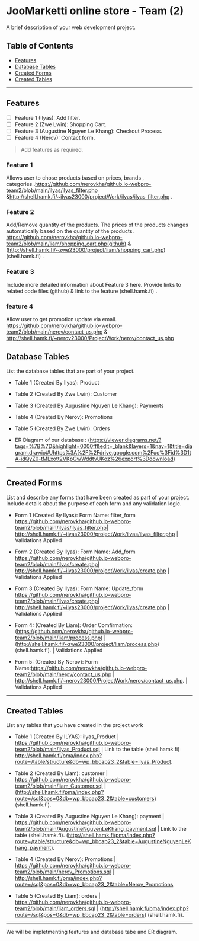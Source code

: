 # JooMarketti online store - Team (2)

A brief description of your web development project.

## Table of Contents

- [Features](#features)
- [Database Tables](#database-tables)
- [Created Forms](#created-forms)
- [Created Tables](#created-tables)

---

## Features

- [ ] Feature 1 (Ilyas): Add filter.
- [ ] Feature 2 (Zwe Lwin): Shopping Cart.
- [ ] Feature 3 (Augustine Nguyen Le Khang): Checkout Process.
- [ ] Feature 4 (Nerov): Contact form.

> Add features as required.

### Feature 1

Allows user to chose products based on prices, brands , categories..https://github.com/nerovkha/github.io-webpro-team2/blob/main/ilyas/ilyas_filter.php &http://shell.hamk.fi/~ilyas23000/projectWork/ilyas/ilyas_filter.php .

### Feature 2

Add/Remove quantity of the products.
The prices of the products changes automatically based on the quantity of the products.
https://github.com/nerovkha/github.io-webpro-team2/blob/main/liam/shopping_cart.php(github) & (http://shell.hamk.fi/~zwe23000/project/liam/shopping_cart.php)(shell.hamk.fi) .

### Feature 3

Include more detailed information about Feature 3 here. Provide links to related code files (github) & link to the feature (shell.hamk.fi) .

### feature 4

Allow user to get promotion update via email.
https://github.com/nerovkha/github.io-webpro-team2/blob/main/nerov/contact_us.php & http://shell.hamk.fi/~nerov23000/ProjectWork/nerov/contact_us.php  


## Database Tables

List the database tables that are part of your project.

- Table 1 (Created By Ilyas): Product
- Table 2 (Created By Zwe Lwin): Customer
- Table 3 (Created By Augustine Nguyen Le Khang): Payments
- Table 4 (Created By Nerov): Promotions
- Table 5 (Created By Zwe Lwin): Orders

- ER Diagram of our database : (https://viewer.diagrams.net/?tags=%7B%7D&highlight=0000ff&edit=_blank&layers=1&nav=1&title=diagram.drawio#Uhttps%3A%2F%2Fdrive.google.com%2Fuc%3Fid%3D1tA-idQyZ0-tMLxott2VKpGwWddtvUKoz%26export%3Ddownload)

---

## Created Forms

List and describe any forms that have been created as part of your project. Include details about the purpose of each form and any validation logic.

- Form 1 (Created By Ilyas): Form Name: filter_form https://github.com/nerovkha/github.io-webpro-team2/blob/main/ilyas/ilyas_filter.php| http://shell.hamk.fi/~ilyas23000/projectWork/ilyas/ilyas_filter.php | Validations Applied

- Form 2 (Created By Ilyas): Form Name: Add_form https://github.com/nerovkha/github.io-webpro-team2/blob/main/ilyas/create.php| http://shell.hamk.fi/~ilyas23000/projectWork/ilyas/create.php | Validations Applied

- Form 3 (Created By Ilyas): Form Name: Update_form https://github.com/nerovkha/github.io-webpro-team2/blob/main/ilyas/create.php| http://shell.hamk.fi/~ilyas23000/projectWork/ilyas/create.php | Validations Applied

- Form 4: (Created By Liam): Order Comfirmation: (https://github.com/nerovkha/github.io-webpro-team2/blob/main/liam/process.php) | (http://shell.hamk.fi/~zwe23000/project/liam/process.php) (shell.hamk.fi). | Validations Applied

- Form 5: (Created By Nerov): Form Name:https://github.com/nerovkha/github.io-webpro-team2/blob/main/nerov/contact_us.php | http://shell.hamk.fi/~nerov23000/ProjectWork/nerov/contact_us.php. | Validations Applied

---

## Created Tables

List any tables that you have created in the project work

- Table 1 (Created By ILYAS): ilyas_Product | https://github.com/nerovkha/github.io-webpro-team2/blob/main/ilyas_Product.sql | Link to the table (shell.hamk.fi) http://shell.hamk.fi/pma/index.php?route=/table/structure&db=wp_bbcap23_2&table=ilyas_Product.

- Table 2 (Created By Liam): customer | https://github.com/nerovkha/github.io-webpro-team2/blob/main/liam_Customer.sql | (http://shell.hamk.fi/pma/index.php?route=/sql&pos=0&db=wp_bbcap23_2&table=customers) (shell.hamk.fi).

- Table 3 (Created By Augustine Nguyen Le Khang): payment | https://github.com/nerovkha/github.io-webpro-team2/blob/main/AugustineNguyenLeKhang_payment.sql | Link to the table (shell.hamk.fi). (http://shell.hamk.fi/pma/index.php?route=/table/structure&db=wp_bbcap23_2&table=AugustineNguyenLeKhang_payment).

- Table 4 (Created By Nerov): Promotions | https://github.com/nerovkha/github.io-webpro-team2/blob/main/nerov_Promotions.sql | http://shell.hamk.fi/pma/index.php?route=/sql&pos=0&db=wp_bbcap23_2&table=Nerov_Promotions

- Table 5 (Created By Liam): orders | https://github.com/nerovkha/github.io-webpro-team2/blob/main/liam_orders.sql | (http://shell.hamk.fi/pma/index.php?route=/sql&pos=0&db=wp_bbcap23_2&table=orders) (shell.hamk.fi).



---

We will be impletmenting features and database tabe and ER diagram.
